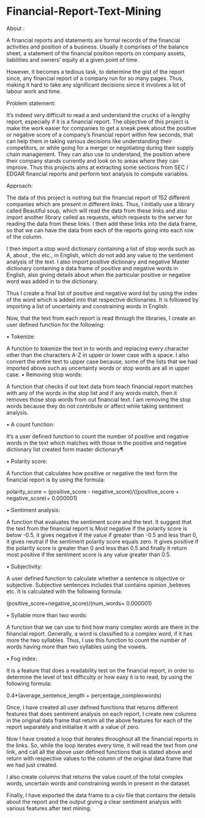 # Financial-Report-Text-Mining
About :

A financial reports and statements are formal records of the financial activities and position of a business. Usually it comprises of the balance sheet, a statement of the financial position reports on company assets, liabilities and owners’ equity at a given point of time. 

However, it becomes a tedious task, to determine the gist of the report since, any financial report of a company run for so many pages. Thus, making it hard to take any significant decisions since it involves a lot of labour work and time.


Problem statement:

It’s indeed very difficult to read a and understand the crucks of a lengthy report, especially if it is a financial report. The objective of this project is make the work easier for companies to get a sneak peek about the positive or negative score of a company’s financial report within few seconds, that can help them in taking various decisions like understanding their competitors, or while going for a merger or negotiating during their supply chain management. 
They can also use to understand, the position where their company stands currently and look on to areas where they can improve. Thus this projects aims at extracting some sections from SEC / EDGAR financial reports and perform text analysis to compute variables.

Approach: 

The data of this project is nothing but the financial report of 152 different companies which are present in different links. Thus, I initially use a library called Beautiful soup, which will read the data from these links and also import another library called as requests, which requests to the server for reading the data from these links. I then add these links into the data frame, so that we can have the data from each of the reports going into each row of the column. 

I then import a stop word dictionary containing a list of stop words such as A, about , the etc., in English, which do not add any value to the sentiment analysis of the text. I also import positive dictionary and negative Master dictionary containing a data frame of positive and negative words in English, also giving details about when the particular positive or negative word was added in to the dictionary. 

Thus I create a final list of positive and negative word list by using the index of the word which is added into that respective dictionaries. It is followed by importing a list of uncertainty and constraining words in English. 

Now, that the text from each report is read through the libraries, I create an user defined function for the following:

•	Tokenize:

A function to tokenize the text in to words and replacing every character other than the characters A-Z in upper or lower case with a space. I also convert the entire text to upper case because, some of the lists that we had imported above such as uncertainty words or stop words are all in upper case.
•	Removing stop words:

A function that checks if out text data from teach financial report matches with any of the words in the stop list and if any words match, then it removes those stop words from out financial text. I am removing the stop words because they do not contribute or affect while taking sentiment analysis. 

•	A count function:

It’s a user defined function to count the number of positive and negative words in the text which matches with those in the positive and negative dictionary list created form master dictionary¶

•	Polarity score:

A function that calculates how positive or negative the text form the financial report is by using the formula:

polarity_score = (positive_score - negative_score)/((positive_score + negative_score)+ 0.000001)

•	Sentiment analysis:

A function that evaluates the sentiment score and the text. It suggest that the text from the financial report is Most negative if the polarity score is below -0.5, it gives negative if the value if greater than -0.5 and less than 0, it gives neutral if the sentiment polarity score equals zero. It gives positive if the polarity score is greater than 0 and less than 0.5 and finally it return most positive if the sentiment score is any value greater than 0.5. 

•	Subjectivity: 

A user defined function to calculate whether a sentence is objective or subjective. Subjective sentences includes that contains opinion ,believes etc. It is calculated with the following formula:

(positive_score+negative_score)/(num_words+ 0.000001)

•	Syllable more than two words:

A function that we can use to find how many complex words are there in the financial report. Generally, a word is classified to a complex word, if it has more the two syllables. Thus, I use this function to count the number of words having more than two syllables using the vowels. 

•	Fog index:

It is a feature that does a readability test on the financial report, in order to determine the level of text difficulty or how easy it is to read, by using the following formula:

0.4*(average_sentence_length + percentage_complexwords)

Once, I have created all user defined functions that returns different features that does sentiment analysis on each report, I create new columns in the original data frame that return all the above features for each of the report separately and initialise it with a value of zero. 

Now I have created a loop that iterates throughout all the financial reports in the links. So, while the loop iterates every time, it will read the text from one link, and call all the above user defined functions that is stated above and return with respective values to the column of the original data frame that we had just created. 

I also create columns that returns the value count of the total complex words, uncertain words and constraining words in present in the dataset. 

Finally, I have exported the data frame to a csv file that contains the details about the report and the output giving a clear sentiment analysis with various features after text mining. 












	
